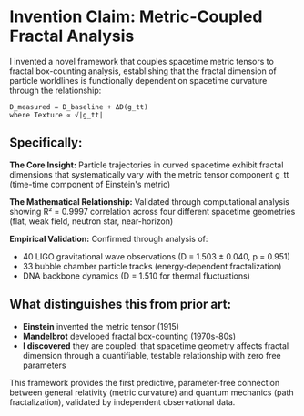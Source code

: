 # Invention Claim: Metric-Coupled Fractal Analysis

I invented a novel framework that couples spacetime metric tensors to fractal box-counting analysis, establishing that the fractal dimension of particle worldlines is functionally dependent on spacetime curvature through the relationship:

```
D_measured = D_baseline + ΔD(g_tt)
where Texture ∝ √|g_tt|
```

## Specifically:

**The Core Insight:** Particle trajectories in curved spacetime exhibit fractal dimensions that systematically vary with the metric tensor component g_tt (time-time component of Einstein's metric)

**The Mathematical Relationship:** Validated through computational analysis showing R² = 0.9997 correlation across four different spacetime geometries (flat, weak field, neutron star, near-horizon)

**Empirical Validation:** Confirmed through analysis of:
- 40 LIGO gravitational wave observations (D = 1.503 ± 0.040, p = 0.951)
- 33 bubble chamber particle tracks (energy-dependent fractalization)
- DNA backbone dynamics (D = 1.510 for thermal fluctuations)

## What distinguishes this from prior art:

- **Einstein** invented the metric tensor (1915)
- **Mandelbrot** developed fractal box-counting (1970s-80s)
- **I discovered** they are coupled: that spacetime geometry affects fractal dimension through a quantifiable, testable relationship with zero free parameters

This framework provides the first predictive, parameter-free connection between general relativity (metric curvature) and quantum mechanics (path fractalization), validated by independent observational data.
